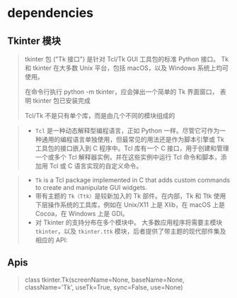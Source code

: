 # dependencies

## Tkinter 模块

> tkinter 包 ("Tk 接口") 是针对 Tcl/Tk GUI 工具包的标准 Python 接口。 Tk 和 tkinter 在大多数 Unix 平台，包括 macOS，以及 Windows 系统上均可使用。
>
> 在命令行执行 python -m tkinter，应会弹出一个简单的 Tk 界面窗口， 表明 tkinter 包已安装完成
>
> Tcl/Tk 不是只有单个库，而是由几个不同的模块组成的

> - `Tcl` 是一种动态解释型编程语言，正如 Python 一样。尽管它可作为一种通用的编程语言单独使用，但最常见的用法还是作为脚本引擎或 Tk 工具包的接口嵌入到 C 程序中。Tcl 库有一个 C 接口，用于创建和管理一个或多个 Tcl 解释器实例，并在这些实例中运行 Tcl 命令和脚本，添加用 Tcl 或 C 语言实现的自定义命令。

> - `Tk` is a Tcl package implemented in C that adds custom commands to create and manipulate GUI widgets.
> - 带有主题的 `Tk（Ttk）`是较新加入的 Tk 部件。在内部，Tk 和 Ttk 使用下层操作系统的工具库，例如在 Unix/X11 上是 Xlib，在 macOS 上是 Cocoa，在 Windows 上是 GDI。
> - 对 Tkinter 的支持分布在多个模块中。 大多数应用程序将需要主模块 `tkinter`，以及 `tkinter.ttk` 模块，后者提供了带主题的现代部件集及相应的 API:

## Apis

> class tkinter.Tk(screenName=None, baseName=None, className='Tk', useTk=True, sync=False, use=None)
